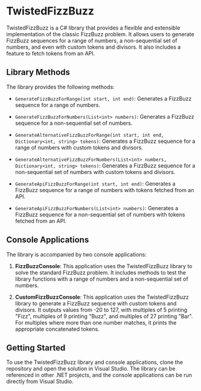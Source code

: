# TwistedFizzBuzz

TwistedFizzBuzz is a C# library that provides a flexible and extensible implementation of the classic FizzBuzz problem. It allows users to generate FizzBuzz sequences for a range of numbers, a non-sequential set of numbers, and even with custom tokens and divisors. It also includes a feature to fetch tokens from an API.

## Library Methods

The library provides the following methods:

- `GenerateFizzBuzzForRange(int start, int end)`: Generates a FizzBuzz sequence for a range of numbers.

- `GenerateFizzBuzzForNumbers(List<int> numbers)`: Generates a FizzBuzz sequence for a non-sequential set of numbers.

- `GenerateAlternativeFizzBuzzForRange(int start, int end, Dictionary<int, string> tokens)`: Generates a FizzBuzz sequence for a range of numbers with custom tokens and divisors.

- `GenerateAlternativeFizzBuzzForNumbers(List<int> numbers, Dictionary<int, string> tokens)`: Generates a FizzBuzz sequence for a non-sequential set of numbers with custom tokens and divisors.

- `GenerateApiFizzBuzzForRange(int start, int end)`: Generates a FizzBuzz sequence for a range of numbers with tokens fetched from an API.

- `GenerateApiFizzBuzzForNumbers(List<int> numbers)`: Generates a FizzBuzz sequence for a non-sequential set of numbers with tokens fetched from an API.

## Console Applications

The library is accompanied by two console applications:

1. **FizzBuzzConsole**: This application uses the TwistedFizzBuzz library to solve the standard FizzBuzz problem. It includes methods to test the library functions with a range of numbers and a non-sequential set of numbers.

2. **CustomFizzBuzzConsole**: This application uses the TwistedFizzBuzz library to generate a FizzBuzz sequence with custom tokens and divisors. It outputs values from -20 to 127, with multiples of 5 printing "Fizz", multiples of 9 printing "Buzz", and multiples of 27 printing "Bar". For multiples where more than one number matches, it prints the appropriate concatenated tokens.

## Getting Started

To use the TwistedFizzBuzz library and console applications, clone the repository and open the solution in Visual Studio. The library can be referenced in other .NET projects, and the console applications can be run directly from Visual Studio.
